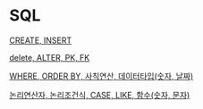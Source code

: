 # SQL
[CREATE, INSERT](day1.sql)

[delete, ALTER, PK, FK](day3.sql)

[WHERE, ORDER BY, 사칙연산, 데이터타입(숫자, 날짜)](day2.sql)

[논리연산자, 논리조건식, CASE, LIKE, 함수(숫자, 문자)](day4.sql)
